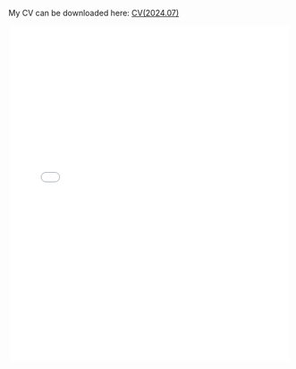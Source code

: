 My CV can be downloaded here:  <a href="/assets/CV.pdf">CV(2024.07)</a>
<center><embed src="/assets/CV.pdf" width="500" height="600"></center>
 
